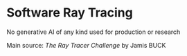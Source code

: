 # Software Ray Tracing

No generative AI of any kind used for production or research

Main source: *The Ray Tracer Challenge* by Jamis BUCK
